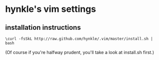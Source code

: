 # hynkle's vim settings

## installation instructions

`\curl -fsSkL http://raw.github.com/hynkle/.vim/master/install.sh | bash`

(Of course if you're halfway prudent, you'll take a look at install.sh first.)
